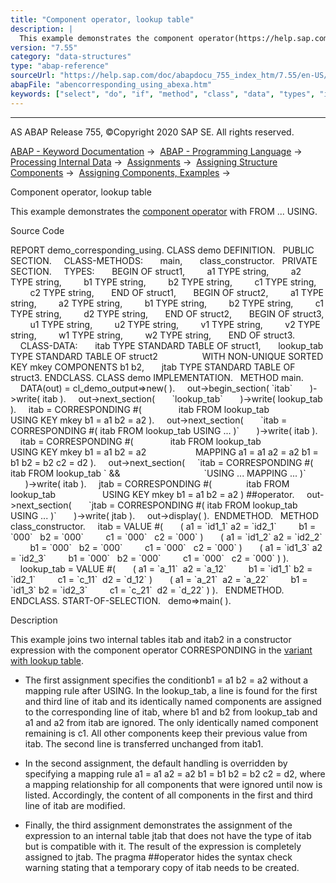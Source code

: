 ```yaml
---
title: "Component operator, lookup table"
description: |
  This example demonstrates the component operator(https://help.sap.com/doc/abapdocu_755_index_htm/7.55/en-US/abenconstructor_expr_corresponding.htm) with FROM ... USING. Source Code REPORT demo_corresponding_using. CLASS demo DEFINITION. PUBLIC SECTION. CLASS-METHODS: main, class_constructor. PR
version: "7.55"
category: "data-structures"
type: "abap-reference"
sourceUrl: "https://help.sap.com/doc/abapdocu_755_index_htm/7.55/en-US/abencorresponding_using_abexa.htm"
abapFile: "abencorresponding_using_abexa.htm"
keywords: ["select", "do", "if", "method", "class", "data", "types", "internal-table", "abencorresponding", "using", "abexa"]
---
```


* * *

AS ABAP Release 755, ©Copyright 2020 SAP SE. All rights reserved.

[ABAP - Keyword Documentation](https://help.sap.com/doc/abapdocu_755_index_htm/7.55/en-US/abenabap.htm) →  [ABAP - Programming Language](https://help.sap.com/doc/abapdocu_755_index_htm/7.55/en-US/abenabap_reference.htm) →  [Processing Internal Data](https://help.sap.com/doc/abapdocu_755_index_htm/7.55/en-US/abenabap_data_working.htm) →  [Assignments](https://help.sap.com/doc/abapdocu_755_index_htm/7.55/en-US/abenvalue_assignments.htm) →  [Assigning Structure Components](https://help.sap.com/doc/abapdocu_755_index_htm/7.55/en-US/abencorresponding.htm) →  [Assigning Components, Examples](https://help.sap.com/doc/abapdocu_755_index_htm/7.55/en-US/abencorresponding_abexas.htm) → 

Component operator, lookup table

This example demonstrates the [component operator](https://help.sap.com/doc/abapdocu_755_index_htm/7.55/en-US/abenconstructor_expr_corresponding.htm) with FROM ... USING.

Source Code

REPORT demo\_corresponding\_using.
CLASS demo DEFINITION.
  PUBLIC SECTION.
    CLASS-METHODS:
      main,
      class\_constructor.
  PRIVATE SECTION.
    TYPES:
      BEGIN OF struct1,
        a1 TYPE string,
        a2 TYPE string,
        b1 TYPE string,
        b2 TYPE string,
        c1 TYPE string,
        c2 TYPE string,
      END OF struct1,
      BEGIN OF struct2,
        a1 TYPE string,
        a2 TYPE string,
        b1 TYPE string,
        b2 TYPE string,
        c1 TYPE string,
        d2 TYPE string,
      END OF struct2,
      BEGIN OF struct3,
        u1 TYPE string,
        u2 TYPE string,
        v1 TYPE string,
        v2 TYPE string,
        w1 TYPE string,
        w2 TYPE string,
      END OF struct3.
    CLASS-DATA:
      itab TYPE STANDARD TABLE OF struct1,
      lookup\_tab TYPE STANDARD TABLE OF struct2
                 WITH NON-UNIQUE SORTED KEY mkey COMPONENTS b1 b2,
      jtab TYPE STANDARD TABLE OF struct3.
ENDCLASS.
CLASS demo IMPLEMENTATION.
  METHOD main.
    DATA(out) = cl\_demo\_output=>new( ).
    out->begin\_section( \`itab\`
      )->write( itab ).
    out->next\_section(
      \`lookup\_tab\`
      )->write( lookup\_tab ).
    itab = CORRESPONDING #(
              itab FROM lookup\_tab
                   USING KEY mkey b1 = a1 b2 = a2 ).
    out->next\_section(
      \`itab = CORRESPONDING #( itab FROM lookup\_tab USING ... )\`
      )->write( itab ).
    itab = CORRESPONDING #(
              itab FROM lookup\_tab
                   USING KEY mkey b1 = a1 b2 = a2
                   MAPPING a1 = a1 a2 = a2 b1 = b1 b2 = b2 c2 = d2 ).
    out->next\_section(
    \`itab = CORRESPONDING #( itab FROM lookup\_tab \` &&
                                 \`USING ... MAPPING ... )\`
      )->write( itab ).
    jtab = CORRESPONDING #(
             itab FROM lookup\_tab
                  USING KEY mkey b1 = a1 b2 = a2 ) ##operator.
    out->next\_section(
      \`jtab = CORRESPONDING #( itab FROM lookup\_tab USING ... )\`
      )->write( jtab ).
    out->display( ).  ENDMETHOD.
  METHOD class\_constructor.
    itab = VALUE #(
      ( a1 = \`id1\_1\` a2 = \`id2\_1\`
        b1 = \`000\`   b2 = \`000\`
        c1 = \`000\`   c2 = \`000\` )
      ( a1 = \`id1\_2\` a2 = \`id2\_2\`
        b1 = \`000\`   b2 = \`000\`
        c1 = \`000\`   c2 = \`000\` )
      ( a1 = \`id1\_3\` a2 = \`id2\_3\`
        b1 = \`000\`   b2 = \`000\`
        c1 = \`000\`   c2 = \`000\` ) ).
    lookup\_tab = VALUE #(
      ( a1 = \`a\_11\`  a2 = \`a\_12\`
        b1 = \`id1\_1\` b2 = \`id2\_1\`
        c1 = \`c\_11\`  d2 = \`d\_12\` )
      ( a1 = \`a\_21\`  a2 = \`a\_22\`
        b1 = \`id1\_3\` b2 = \`id2\_3\`
        c1 = \`c\_21\`  d2 = \`d\_22\` ) ).
  ENDMETHOD.
ENDCLASS.
START-OF-SELECTION.
  demo=>main( ).

Description

This example joins two internal tables itab and itab2 in a constructor expression with the component operator CORRESPONDING in the [variant with lookup table](https://help.sap.com/doc/abapdocu_755_index_htm/7.55/en-US/abencorresponding_constr_using.htm).

-   The first assignment specifies the conditionb1 = a1 b2 = a2 without a mapping rule after USING. In the lookup\_tab, a line is found for the first and third line of itab and its identically named components are assigned to the corresponding line of itab, where b1 and b2 from lookup\_tab and a1 and a2 from itab are ignored. The only identically named component remaining is c1. All other components keep their previous value from itab. The second line is transferred unchanged from itab1.

-   In the second assignment, the default handling is overridden by specifying a mapping rule a1 = a1 a2 = a2 b1 = b1 b2 = b2 c2 = d2, where a mapping relationship for all components that were ignored until now is listed. Accordingly, the content of all components in the first and third line of itab are modified.

-   Finally, the third assignment demonstrates the assignment of the expression to an internal table jtab that does not have the type of itab but is compatible with it. The result of the expression is completely assigned to jtab. The pragma ##operator hides the syntax check warning stating that a temporary copy of itab needs to be created.